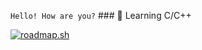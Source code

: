 `Hello! How are you?` ### 🚀 Learning C/C++ 

[![roadmap.sh](https://roadmap.sh/card/wide/68248ea62755c70244fdcc1c?variant=light&roadmaps=cpp%2Ccomputer-science%2Cgit-github)](https://roadmap.sh)

<!--

**TalhaAhmedCho/TalhaAhmedCho** is a ✨ _special_ ✨ repository because its `README.md` (this file) appears on your GitHub profile.

Here are some ideas to get you started:

- 🔭 I’m currently working on ...
- 🌱 I’m currently learning ...
- 👯 I’m looking to collaborate on ...
- 🤔 I’m looking for help with ...
- 💬 Ask me about ...
- 📫 How to reach me: ...
- 😄 Pronouns: ...
- ⚡ Fun fact: ...
-->


